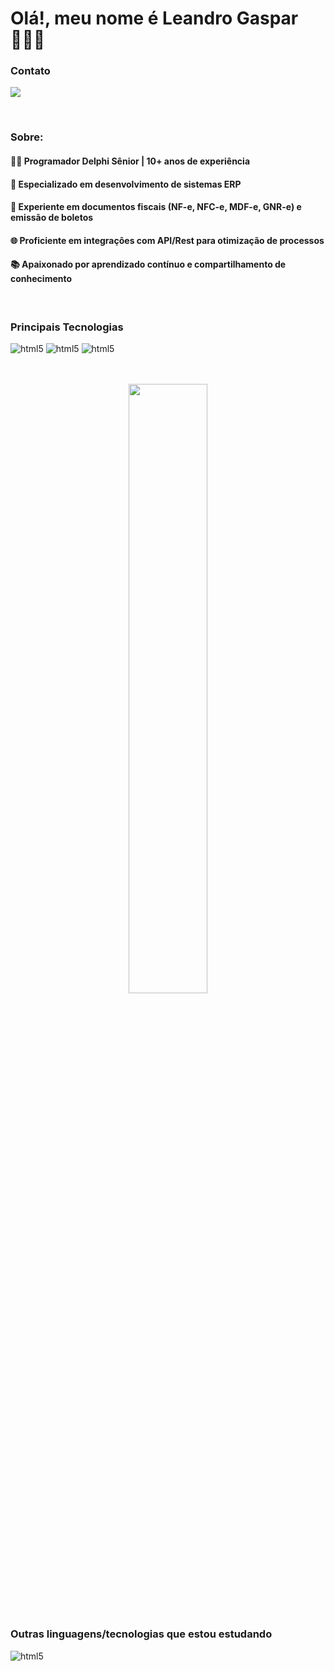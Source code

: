 <h1> Olá!, meu nome é Leandro Gaspar 👨🏻‍💻 </h1> 

<h3>Contato</h3>
  <p>
    <a href="https://www.linkedin.com/in/leandro-gaspar-3306abb4/" >
    <img src="https://skillicons.dev/icons?i=linkedin"/>  </a>
  </p>

<br>

<h3>Sobre:</h3>
<p> 
  <h4>👨‍💻 Programador Delphi Sênior | 10+ anos de experiência</h4>
  <h4>🏢 Especializado em desenvolvimento de sistemas ERP</h4>
  <h4>📄 Experiente em documentos fiscais (NF-e, NFC-e, MDF-e, GNR-e) e emissão de boletos</h4>
  <h4>🌐 Proficiente em integrações com API/Rest para otimização de processos</h4>
  <h4>📚 Apaixonado por aprendizado contínuo e compartilhamento de conhecimento</h4>
</p>

<br/>

<h3> Principais Tecnologias </h3>
<p> 
   <img alt="html5" src="https://img.shields.io/badge/Delphi_RAD_Studio-B22222?style=for-the-badge&logo=delphi&logoColor=white">  
   <img alt="html5" src="https://firebirdsql.org/refdocs/images/firebirdlogo.png">  
   <img alt="html5" src="https://skillicons.dev/icons?i=postman"> 
</p>	

<br/>
<br/>


<div align="center">
  <img width="50%" src="https://github-readme-stats-git-masterrstaa-rickstaa.vercel.app/api/top-langs/?username=LeandroGasparDev&layout=compact&theme=tokyonight"/>
</div>

<br/>

<h3> Outras linguagens/tecnologias que estou estudando </h3>
<p> <img alt="html5" src="https://skillicons.dev/icons?i=js,react,html,css">  </p>	

